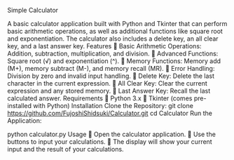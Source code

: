 Simple Calculator

A basic calculator application built with Python and Tkinter that can perform basic arithmetic operations, as well as additional functions like square root and exponentiation. The calculator also includes a delete key, an all clear key, and a last answer key.
Features
	Basic Arithmetic Operations: Addition, subtraction, multiplication, and division.
	Advanced Functions: Square root (√) and exponentiation (^).
	Memory Functions: Memory add (M+), memory subtract (M-), and memory recall (MR).
	Error Handling: Division by zero and invalid input handling.
	Delete Key: Delete the last character in the current expression.
	All Clear Key: Clear the current expression and any stored memory.
	Last Answer Key: Recall the last calculated answer.
Requirements
	Python 3.x
	Tkinter (comes pre-installed with Python)
Installation
Clone the Repository:
git clone https://github.com/FujoshiShidsuki/Calculator.git
cd Calculator
Run the Application:

python calculator.py
Usage
	Open the calculator application.
	Use the buttons to input your calculations.
	The display will show your current input and the result of your calculations.

